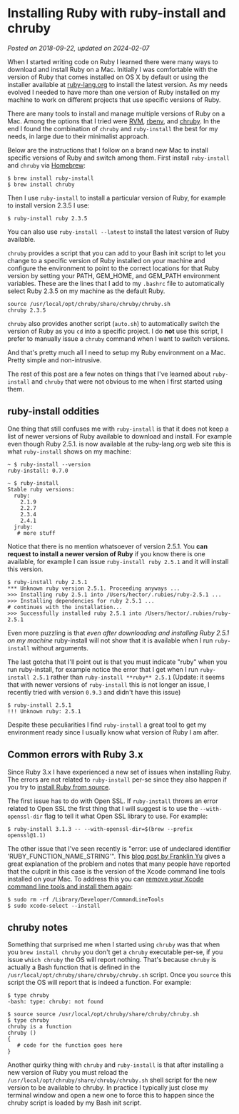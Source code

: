 # Installing Ruby with ruby-install and chruby
*Posted on 2018-09-22, updated on 2024-02-07*

When I started writing code on Ruby I learned there were many ways to download and install Ruby on a Mac. Initially I was comfortable with the version of Ruby that comes installed on OS X by default or using the installer available at [ruby-lang.org](https://www.ruby-lang.org/en/downloads/)  to install the latest version. As my needs evolved I needed to have more than one version of Ruby installed on my machine to work on different projects that use specific versions of Ruby.

There are many tools to install and manage multiple versions of Ruby on a Mac. Among the options that I tried were [RVM](https://rvm.io/), [rbenv](https://github.com/rbenv/rbenv), and [chruby](https://github.com/postmodern/chruby). In the end I found the combination of `chruby` and `ruby-install` the best for my needs, in large due to their minimalist approach.

Below are the instructions that I follow on a brand new Mac to install specific versions of Ruby and switch among them. First install `ruby-install` and `chruby` via [Homebrew](https://brew.sh/):

```
$ brew install ruby-install
$ brew install chruby
```

Then I use `ruby-install` to install a particular version of Ruby, for example to install version 2.3.5 I use:

```
$ ruby-install ruby 2.3.5
```

You can also use `ruby-install --latest` to install the latest version of Ruby available.

`chruby` provides a script that you can add to your Bash init script to let you change to a specific version of Ruby installed on your machine and configure the environment to point to the correct locations for that Ruby version by setting your PATH, GEM_HOME, and GEM_PATH environment variables. These are the lines that I add to my `.bashrc` file to automatically select Ruby 2.3.5 on my machine as the default Ruby.

```
source /usr/local/opt/chruby/share/chruby/chruby.sh
chruby 2.3.5
```

`chruby` also provides another script (`auto.sh`) to automatically switch the version of Ruby as you `cd` into a specific project. I do **not** use this script, I prefer to manually issue a `chruby` command when I want to switch versions.

And that's pretty much all I need to setup my Ruby environment on a Mac. Pretty simple and non-intrusive.

The rest of this post are a few notes on things that I've learned about `ruby-install` and `chruby` that were not obvious to me when I first started using them.


## ruby-install oddities

One thing that still confuses me with `ruby-install` is that it does not keep a list of newer versions of Ruby available to download and install. For example even though Ruby 2.5.1. is now available at the ruby-lang.org web site this is what `ruby-install` shows on my machine:

```
~ $ ruby-install --version
ruby-install: 0.7.0

~ $ ruby-install
Stable ruby versions:
  ruby:
    2.1.9
    2.2.7
    2.3.4
    2.4.1
  jruby:
   # more stuff
```

Notice that there is no mention whatsoever of version 2.5.1. You **can request to install a newer version of Ruby** if you know there is one available, for example I can issue `ruby-install ruby 2.5.1` and it will install this version.

```
$ ruby-install ruby 2.5.1
*** Unknown ruby version 2.5.1. Proceeding anyways ...
>>> Installing ruby 2.5.1 into /Users/hector/.rubies/ruby-2.5.1 ...
>>> Installing dependencies for ruby 2.5.1 ...
# continues with the installation...
>>> Successfully installed ruby 2.5.1 into /Users/hector/.rubies/ruby-2.5.1
```

Even more puzzling is that *even after downloading and installing Ruby 2.5.1 on my machine* ruby-install will not show that it is available when I run `ruby-install` without arguments.

The last gotcha that I'll point out is that you must indicate "ruby" when you run ruby-install, for example notice the error that I get when I run `ruby-install 2.5.1` rather than `ruby-install **ruby** 2.5.1` (Update: it seems that with newer versions of `ruby-install` this is not longer an issue, I recently tried with version `0.9.3` and didn't have this issue)

```
$ ruby-install 2.5.1
!!! Unknown ruby: 2.5.1
```

Despite these peculiarities I find `ruby-install` a great tool to get my environment ready since I usually know what version of Ruby I am after.


## Common errors with Ruby 3.x
Since Ruby 3.x I have experienced a new set of issues when installing Ruby. The errors are not related to `ruby-install` per-se since they also happen if you try to [install Ruby from source](https://www.ruby-lang.org/en/news/2024/01/18/ruby-3-2-3-released/).

The first issue has to do with Open SSL. If `ruby-install` throws an error related to Open SSL the first thing that I will suggest is to use the `--with-openssl-dir` flag to tell it what Open SSL library to use. For example:

```
$ ruby-install 3.1.3 -- --with-openssl-dir=$(brew --prefix openssl@1.1)
```

The other issue that I've seen recently is "error: use of undeclared identifier 'RUBY_FUNCTION_NAME_STRING'". This [blog post by Franklin Yu](https://dev.to/franklinyu/error-of-rubyfunctionnamestring-when-compiling-ruby-32b8) gives a great explanation of the problem and notes that many people have reported that the culprit in this case is the version of the Xcode command line tools installed on your Mac. To address this you can [remove your Xcode command line tools and install them again](https://github.com/rbenv/ruby-build/discussions/1938#discussioncomment-2213912):

```
$ sudo rm -rf /Library/Developer/CommandLineTools
$ sudo xcode-select --install
```

## chruby notes

Something that surprised me when I started using `chruby` was that when you `brew install chruby` you don't get a `chruby` executable per-se, if you issue `which chruby` the OS will report nothing. That's because `chruby` is actually a Bash function that is defined in the `/usr/local/opt/chruby/share/chruby/chruby.sh` script. Once you `source` this script the OS will report that is indeed a function. For example:

```
$ type chruby
-bash: type: chruby: not found

$ source source /usr/local/opt/chruby/share/chruby/chruby.sh
$ type chruby
chruby is a function
chruby ()
{
   # code for the function goes here
}
```

Another quirky thing with `chruby` and `ruby-install` is that after installing a new version of Ruby you must reload the `/usr/local/opt/chruby/share/chruby/chruby.sh` shell script for the new version to be available to chruby. In practice I typically just close my terminal window and open a new one to force this to happen since the chruby script is loaded by my Bash init script.




